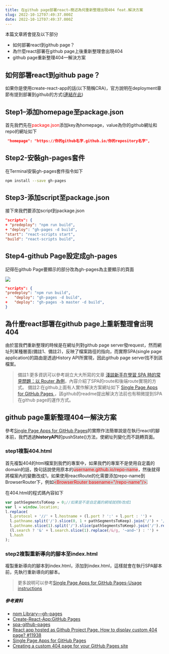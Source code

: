 ```yaml
---
title: 在github page部署react—簡述為何重新整理出現404 feat.解決方案
slug: 2022-10-12T07:49:37.000Z
date: 2022-10-12T07:49:37.000Z
---
```


<style> 
.rem25{
font-size:2.5rem;
}
.rem40{
font-size:4.0rem;
}
.red {
color:red;
}
.blue{
  color:blue;
}
.green{
  color:green;
}
.gray{
background-color:#D3D3D3;
}
.bdrs{
  border-radius: 4px;
}
</style>

本篇文章將會提及以下部分
- 如何部署react到github page？
- 為什麼react部署在github page上後重新整理會出現404
- github page重新整理404—解決方案

## 如何部署react到github page？
如果你是使用create-react-app的話(以下簡稱CRA)，官方說明在deployment章節有提到部署到github的方式([連結在此](https://create-react-app.dev/docs/deployment/#github-pages))

## Step1–添加homepage至package.json

首先我們先在<span class="red">package.json</span>添加key為homepage，value為你的github網址和repo的網址如下
```json
 "homepage": "https://你的github名字.github.io/你的repository名字",
```
## Step2-安裝gh-pages套件
在Terminal安裝gh-pages套件指令如下
```bash
npm install --save gh-pages
```

## Step3-添加script至package.json
接下來我們要添加script到package.json
```json
"scripts": {
+ "predeploy": "npm run build",
+ "deploy": "gh-pages -d build",
"start": "react-scripts start",
"build": "react-scripts build",
```
## Step4-github Page設定成gh-pages

記得在github Page要顯示的部分改為gh-pages為主要顯示的頁面

![](https://i.imgur.com/mEjZirM.png)

```json
"scripts": {
"predeploy": "npm run build",
-   "deploy": "gh-pages -d build",
+   "deploy": "gh-pages -b master -d build",
}
```

## 為什麼react部署在github page上重新整理會出現404
由於當我們重新整理的時候是在網址列對github page server發request，然而網址列某種層面(備註1、備註2)，反映了檔案路徑的指向，而實際SPA(single page application)的路由是透過History API所實現，因此github page server找不到該檔案。

> 備註1:更多資訊可以參考胡立大大所寫的文章 [淺談新手在學習 SPA 時的常見問題：以 Router 為例](https://blog.huli.tw/2019/09/18/spa-common-problem-about-router/)，內容介紹了SPA的route和後端route實現的方式。
> 備註2:在github上面有人實作解決方案網址如下
> [Single Page Apps for GitHub Pages
](https://github.com/rafgraph/spa-github-pages#how-it-works)，該github的readme提出解決方法前也有稍微提到SPA在github page的運作方式。

## github page重新整理404—解決方案

參考[Single Page Apps for GitHub Pages](https://github.com/rafgraph/spa-github-pages#how-it-works)的實際作法簡單說是在執行react的腳本前，我們透過**historyAPI**的pushState()方法，使網址列變化而不跳轉頁面。

### step1複製404.html

首先複製404的html檔案到我們的專案中，如果我們的專案不是使用自定義的domain的話，換句話說使用原本的<span class="red gray bdrs">username.github.io/repo-name</span>，然後就得將檔案內的變數改成1，如果使用reactRoute的化需要添加repo-name到BrowserRouter下，例如<span class="red gray bdrs">&lt;BrowserRouter basename="/repo-name"/&gt;.</span>

在404.html的程式碼內容如下
```javascript
var pathSegmentsToKeep = 0;//如果是不是自定義的網域就把0改成1
var l = window.location;
l.replace(
  l.protocol + '//' + l.hostname + (l.port ? ':' + l.port : '') +
  l.pathname.split('/').slice(0, 1 + pathSegmentsToKeep).join('/') + '/?/' +
  l.pathname.slice(1).split('/').slice(pathSegmentsToKeep).join('/').replace(/&/g, '~and~') +
  (l.search ? '&' + l.search.slice(1).replace(/&/g, '~and~') : '') +
  l.hash
);
```

### step2複製重新導向的腳本至index.html
複製重新導向的腳本到index.html，添加到index.html，這樣就會在執行SPA腳本前，先執行重新導向的腳本。

> 更多說明可以參考[Single Page Apps for GitHub Pages-Usage instructions](https://github.com/rafgraph/spa-github-pages#usage-instructions)

##### 參考資料
 - [npm Library—gh-pages](https://www.npmjs.com/package/gh-pages)
 - [Create-React-App:GitHub Pages](https://create-react-app.dev/docs/deployment/#github-pages)
 - [spa-github-pages](https://github.com/rafgraph/spa-github-pages#usage-instructions)
 - [React app hosted as Github Project Page. How to display custom 404 page? #11938](https://github.com/facebook/create-react-app/discussions/11938)
 - [Single Page Apps for GitHub Pages](https://github.com/rafgraph/spa-github-pages)
 - [Creating a custom 404 page for your GitHub Pages site](https://docs.github.com/en/pages/getting-started-with-github-pages/creating-a-custom-404-page-for-your-github-pages-site)